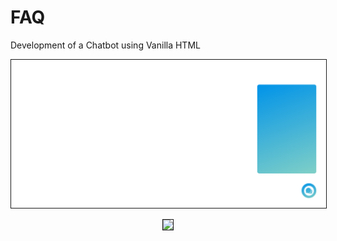 # FAQ

Development of a Chatbot using Vanilla HTML

<p align="center" ><img src="images/Desktop%20[1600px%20-%20866px].png" border="1px solid #000000" ></p>

<p align="center"><img src="images/iPhone%20X⁄XS%20iOS%2012%20[375px%20-%20812px].png" border="1px solid #000000" ></p>